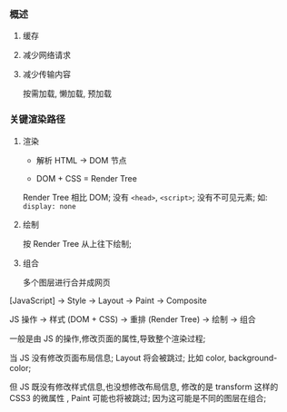 ### 概述

1.  缓存

1.  减少网络请求

1.  减少传输内容

    按需加载, 懒加载, 预加载

### 关键渲染路径

1.  渲染

    * 解析 HTML -> DOM 节点

    * DOM + CSS = Render Tree

    Render Tree 相比 DOM; 没有 `<head>`, `<script>`; 没有不可见元素; 如: `display: none`

1.  绘制

    按 Render Tree 从上往下绘制;

1.  组合

    多个图层进行合并成网页

[JavaScript] -> Style -> Layout -> Paint -> Composite

JS 操作 -> 样式 (DOM + CSS) -> 重排 (Render Tree) -> 绘制 -> 组合

一般是由 JS 的操作,修改页面的属性,导致整个渲染过程;

当 JS 没有修改页面布局信息; Layout 将会被跳过; 比如 color, background-color;

但 JS 既没有修改样式信息,也没想修改布局信息, 修改的是 transform 这样的 CSS3 的微属性 , Paint 可能也将被跳过; 因为这可能是不同的图层在组合;

